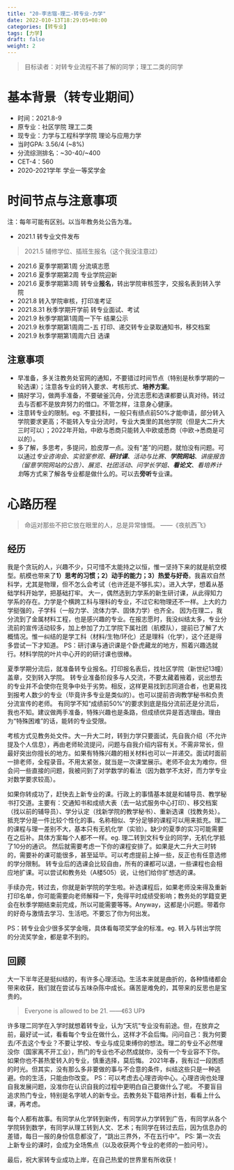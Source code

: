 ```yaml
---
title: "20-李志锴-理二-转专业-力学"
date: 2022-010-13T18:29:05+08:00
categories: [转专业]
tags: [力学]
draft: false
weight: 2
---
```

> 目标读者：对转专业流程不甚了解的同学；理工二类的同学

# 基本背景（转专业期间）
- 时间：2021.8-9
- 原专业：社区学院 理工二类
- 现专业：力学与工程科学学院 理论与应用力学
- 当时GPA: 3.56/4 (~8%)
- 分流综测排名：\~30-40/~400
- CET-4：560
- 2020-2021学年 学业一等奖学金

# 时间节点与注意事项
注：每年可能有区别。以当年教务处公告为准。
- 2021.1 转专业文件发布
> 2021.5 辅修学位、插班生报名（这个我没注意过）
- 2021.6 夏季学期第1周 分流填志愿
- 2021.6 夏季学期第2周 专业学院迎新
- 2021.6 夏季学期第3周 转专业**报名**，转出学院审核签字，交报名表到转入学院
- 2021.8 转入学院审核，打印准考证
- 2021.8.31 秋季学期开学前 转专业面试、考试
- 2021.9 秋季学期第1周周一下午 结果公示
- 2021.9 秋季学期第1周周二-五 打印、递交转专业录取通知书，移交档案
- 2021.9 秋季学期第1周周六日 选课

## 注意事项
- 早准备，多关注教务处官网的通知，不要错过时间节点（特别是秋季学期的一轮选课）；注意各专业的转入要求、考核形式、**培养方案**。
- 搞好学习，做两手准备，不要破釜沉舟，分流志愿和选课都要认真对待。转过去与否都不是放弃努力的借口。不管怎样，注意身心健康。
- 注意转专业的限制。eg. 不要挂科，一般只有绩点前50%才能申请，部分转入学院要求更高；不能转入专业分流时，专业大类里的其他学院（但是大二升大三时可以）；2022年开始，中欧与悉商只能转入中欧或悉商（中欧->悉商是可以的）。
- 多了解，多思考，多提问，脸皮厚一点。没有“差”的问题，就怕没有问题。可以通过*专业咨询会、实验室参观、**研讨课**、活动与比赛、**学院网站**、讲座报告（留意学院网站的公告）、展览、社团活动、问学长学姐、**看论文**、看培养计划*等方式来了解各专业都是做什么的。可以去**旁听**专业课。
  
# 心路历程
> 命运对那些不把它放在眼里的人，总是异常慷慨。 ——《夜航西飞》
## 经历
我是个贪玩的人，兴趣不少，只可惜不太能持之以恒，惟一坚持下来的就是航空模型。航模也带来了**1）思考的习惯；2）动手的能力；3）热爱与好奇**。我喜欢自然科学，尤其是物理，但不怎么会考试（也许还是不够扎实）。进入大学，想着从基础学科开始学，把基础打牢。
大一，偶然选到力学系的新生研讨课，从此得知力学系的存在。力学是个横跨工科与理科的专业，不过它和物理还不一样。上大的力学挺强的，子学科（一般力学、流体力学、固体力学）也齐全。
因为在理二，我分流到了金属材料工程，也是感兴趣的专业。在报志愿时，我没纠结太多，专业分流前的宣传活动较多，加上参加了力工学院下属社团（航模队），提前已了解了大概情况。惟一纠结的是学工科（材料/生物/环化）还是理科（化学），这个还是得多尝试一下才知道。
PS：研讨课与通识课是个卧虎藏龙的地方，照着兴趣选就行。材料学院的叶片中心开的的研讨课也很棒。

夏季学期分流后，就准备转专业报名。打印报名表后，找社区学院（新世纪13幢）盖章，交到转入学院。
转专业准备阶段多与人交流，不要太藏着掖着，说出想去的专业并不会使你在竞争中处于劣势。相反，这样更易找到志同道合者，也更易找到报考人数少的专业（毕竟许多专业是类似的）。也可以提前咨询教学秘书和负责分流宣传的老师。
有同学不知“成绩前50%”的要求到底是指分流前还是分流后，我也不知。建议做两手准备，特殊兴趣也是条路，但成绩优异是首选理由。理由为“特殊困难”的话，能转的专业受限。

考核方式见教务处文件。大一升大二时，转到力学只要面试，先自我介绍（不允许提及个人信息），再由老师轮流提问，问题与自我介绍内容有关。不需非常长，但最好突出你擅长的地方。如果有特殊兴趣的相关材料也可以一并递交。面试时面前一排老师，全程录音。不用太紧张，就当是一次课堂展示。老师不会太为难你，但会问一些直接的问题，我被问到了对学数学的看法（因为数学不太好，而力学专业对数学要求较高）。

如果你转成功了，赶快去上新专业的课。行政上的事情基本就是和辅导员、教学秘书打交道。主要有：交通知书和成绩大表（去一站式服务中心打印）、移交档案（找以前的辅导员）、学分认定（找新学院的教学秘书）、重新选课（找教务处）。
抵充学分是一件比较个性化的事。名称相似、学分足够的课程可以用来抵充。理二的课程与理一差别不大，基本只有无机化学（实验）。缺少的夏季的实习可能需要在之后补。具体方案每个人都不一样。eg. 理二转到文科专业的同学，无机化学抵了10分的通识。
然后就需要考虑一下你的课程安排了。如果是大二升大三时转的，需要补的课可能很多，甚至延毕。可以考虑提前上掉一些，反正也有任意选修的学分限制。
转专业后的选课会比较自由，所有的课都可以退，一些课程也会相应地扩课。可以尝试和教务处（A楼505）说，让他们给你扩想选的课。

手续办完，转过去，你就是新学院的学生啦。补选课程后，如果老师没来得及重新打印名单，你可能需要向老师解释一下，免得平时成绩受影响；教务处的学籍变更会在秋季学期结束前完成，所以可能需要等等。Anyway，这都是小问题。带着你的好奇与激情去学习、生活吧。不要忘了你为何出发。

PS：转专业会少很多奖学金哦，具体看每项奖学金的标准。eg. 转入与转出学院的分流奖学金，都是拿不到的。

## 回顾

大一下半年还是挺纠结的，有许多心理活动。生活本来就是曲折的，各种情绪都会带来收获，我们就在尝试与五味杂陈中成长。痛苦是难免的，其带来的反思也是宝贵的。

> Everyone is allowed to be 21.    ——《63 UP》

许多理二同学在入学时就想着转专业，认为“天坑”专业没有前途。但，在放弃之前，最好试一试，看看每个专业在做什么，这样才不会后悔。问问自己：我为何要去/不去这个专业？不要让学校、专业与成见束缚你的想法。理二的专业不必然埋没你（国家离不开工业），热门的专业也不必然成就你，没有一个专业容不下你。如果你也不甚热爱转入的专业，慎重选择，莫后悔。
2021年春，我有过一段困惑的时光。但其实，没有那么多非要做的事与不合意的条件，纠结这些只是一种逃避。你的生活，只能由你改变。
PS：可以考虑去心理咨询中心。心理咨询也处理自我发展问题，没准你在认识自我的过程中更明白自己要做什么了呢。
不要盲目追求热门专业，特别是名字唬人的新专业。去教务处下载培养计划，看看上什么课，再考虑。

每个人都有故事。有同学从化学转到新传，有同学从力学转到广告，有同学从各个学院转到数学，有同学从理工转到人文、艺术；有同学在转过去后，因为信息办的差错，每日一报的身份信息都没了，“跳出三界外，不在五行中”。
PS: 第一次去上新专业的课时，会成为全场焦点（以及收获两个专业的老师的一脸问号）。




最后，祝大家转专业成功上岸，在自己热爱的世界里有所收获！
